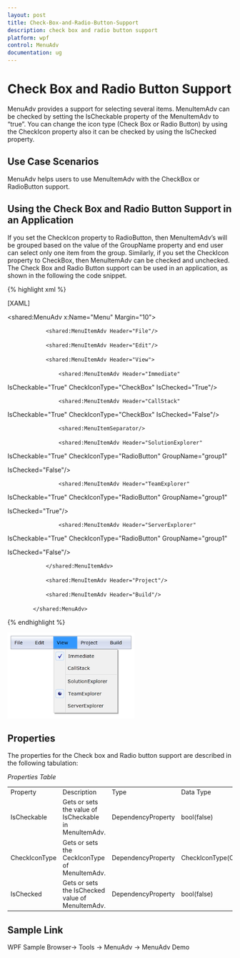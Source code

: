 ```yaml
---
layout: post
title: Check-Box-and-Radio-Button-Support
description: check box and radio button support
platform: wpf
control: MenuAdv
documentation: ug
---
```


# Check Box and Radio Button Support

MenuAdv provides a support for selecting several items. MenuItemAdv can be checked by setting the IsCheckable property of the MenuItemAdv to “true”. You can change the icon type (Check Box or Radio Button) by using the CheckIcon property also it can be checked by using the IsChecked property.

## Use Case Scenarios

MenuAdv helps users to use MenuItemAdv with the CheckBox or RadioButton support.

## Using the Check Box and Radio Button Support in an Application

If you set the CheckIcon property to RadioButton, then MenuItemAdv’s will be grouped based on the value of the GroupName property and end user can select only one item from the group. Similarly, if you set the CheckIcon property to CheckBox, then MenuItemAdv can be checked and unchecked. The Check Box and Radio Button support can be used in an application, as shown in the following the code snippet.

{% highlight xml %}


[XAML]

<shared:MenuAdv x:Name="Menu" Margin="10">

                <shared:MenuItemAdv Header="File"/>

                <shared:MenuItemAdv Header="Edit"/>

                <shared:MenuItemAdv Header="View">

                    <shared:MenuItemAdv Header="Immediate" 

IsCheckable="True" CheckIconType="CheckBox" IsChecked="True"/>

                    <shared:MenuItemAdv Header="CallStack" 

IsCheckable="True" CheckIconType="CheckBox" IsChecked="False"/>

                    <shared:MenuItemSeparator/>

                    <shared:MenuItemAdv Header="SolutionExplorer" 

IsCheckable="True" CheckIconType="RadioButton" GroupName="group1" 

IsChecked="False"/>

                    <shared:MenuItemAdv Header="TeamExplorer" 

IsCheckable="True" CheckIconType="RadioButton" GroupName="group1" 

IsChecked="True"/>

                    <shared:MenuItemAdv Header="ServerExplorer" 

IsCheckable="True" CheckIconType="RadioButton" GroupName="group1" 

IsChecked="False"/>

                </shared:MenuItemAdv>

                <shared:MenuItemAdv Header="Project"/>

                <shared:MenuItemAdv Header="Build"/>

            </shared:MenuAdv>

{% endhighlight %}

![](Check-Box-and-Radio-Button-Support_images/Check-Box-and-Radio-Button-Support_img1.png)



## Properties

The properties for the Check box and Radio button support are described in the following tabulation:   

_Properties Table_

<table>
<tr>
<td>
Property </td><td>
Description </td><td>
Type </td><td>
Data Type </td></tr>
<tr>
<td>
IsCheckable</td><td>
Gets or sets the value of IsCheckable in MenuItemAdv.</td><td>
DependencyProperty</td><td>
bool(false)</td></tr>
<tr>
<td>
CheckIconType</td><td>
Gets or sets the CeckIconType of MenuItemAdv.</td><td>
DependencyProperty</td><td>
CheckIconType(CheckBox)</td></tr>
<tr>
<td>
IsChecked</td><td>
Gets or sets the IsChecked value of MenuItemAdv.</td><td>
DependencyProperty</td><td>
bool(false)</td></tr>
</table>


## Sample Link

WPF Sample Browser-> Tools -> MenuAdv -> MenuAdv Demo

